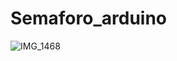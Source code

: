 # Semaforo_arduino


![IMG_1468](https://github.com/user-attachments/assets/a5f7bada-8d6d-494b-94fd-6a600297d9ef)
